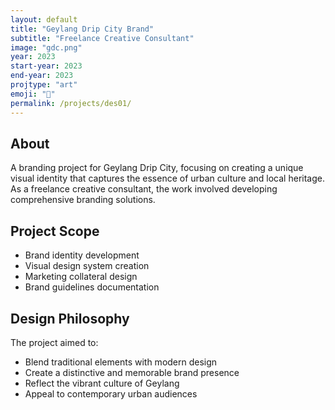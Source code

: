 ```yaml
---
layout: default
title: "Geylang Drip City Brand"
subtitle: "Freelance Creative Consultant"
image: "gdc.png"
year: 2023
start-year: 2023
end-year: 2023
projtype: "art"
emoji: "🎨"
permalink: /projects/des01/
---
```


## About

A branding project for Geylang Drip City, focusing on creating a unique visual identity that captures the essence of urban culture and local heritage. As a freelance creative consultant, the work involved developing comprehensive branding solutions.

## Project Scope

- Brand identity development
- Visual design system creation
- Marketing collateral design
- Brand guidelines documentation

## Design Philosophy

The project aimed to:
- Blend traditional elements with modern design
- Create a distinctive and memorable brand presence
- Reflect the vibrant culture of Geylang
- Appeal to contemporary urban audiences 